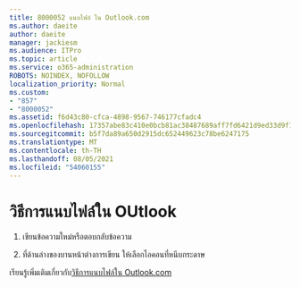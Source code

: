 ```yaml
---
title: 8000052 แนบไฟล์ ใน Outlook.com
ms.author: daeite
author: daeite
manager: jackiesm
ms.audience: ITPro
ms.topic: article
ms.service: o365-administration
ROBOTS: NOINDEX, NOFOLLOW
localization_priority: Normal
ms.custom:
- "857"
- "8000052"
ms.assetid: f6d43c80-cfca-4898-9567-746177cfadc4
ms.openlocfilehash: 17357abe83c410e0bcb81ac38487689aff7fd6421d9ed33d9f10576721b71d3f
ms.sourcegitcommit: b5f7da89a650d2915dc652449623c78be6247175
ms.translationtype: MT
ms.contentlocale: th-TH
ms.lasthandoff: 08/05/2021
ms.locfileid: "54060155"
---
```

# <a name="how-to-attach-files-in-outlook"></a>วิธีการแนบไฟล์ใน OUtlook 

1. เขียนข้อความใหม่หรือตอบกลับข้อความ

2. ที่ด้านล่างของบานหน้าต่างการเขียน ให้เลือกไอคอนที่หนีบกระดาษ

เรียนรู้เพิ่มเติมเกี่ยวกับ[วิธีการแนบไฟล์ใน Outlook.com](https://go.microsoft.com/fwlink/p/?linkid=2001702&amp;clcid=0x409)
  